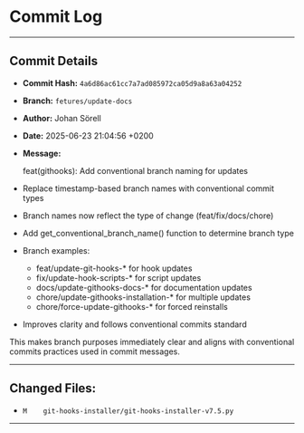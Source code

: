 # Commit Log

---

## Commit Details

- **Commit Hash:**   `4a6d86ac61cc7a7ad085972ca05d9a8a63a04252`
- **Branch:**        `fetures/update-docs`
- **Author:**        Johan Sörell
- **Date:**          2025-06-23 21:04:56 +0200
- **Message:**

  feat(githooks): Add conventional branch naming for updates

- Replace timestamp-based branch names with conventional commit types
- Branch names now reflect the type of change (feat/fix/docs/chore)
- Add get_conventional_branch_name() function to determine branch type
- Branch examples:
  - feat/update-git-hooks-* for hook updates
  - fix/update-hook-scripts-* for script updates
  - docs/update-githooks-docs-* for documentation updates
  - chore/update-githooks-installation-* for multiple updates
  - chore/force-update-githooks-* for forced reinstalls
- Improves clarity and follows conventional commits standard

This makes branch purposes immediately clear and aligns with
conventional commits practices used in commit messages.

---

## Changed Files:

- `M	git-hooks-installer/git-hooks-installer-v7.5.py`

---
